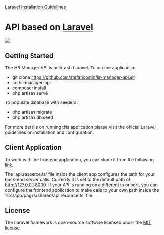 [Laravel Installation Guidelines](https://laravel.com/docs/5.8/installation)

# API based on <a href="https://laravel.com/">Laravel</a>
<img src="https://i.imgur.com/uVYHwPL.jpg"/>

## Getting Started

The HR Manager API is built with Laravel. To run the application:
- git clone https://github.com/stefancostin/hr-manager-api.git
- cd hr-manager-api
- composer install
- php artisan serve

To populate database with seeders:
- php artisan migrate
- php artisan db:seed

For more details on running this application please visit the official Laravel guidelines on [installation](https://laravel.com/docs/5.8/installation) and [configuration](https://laravel.com/docs/5.8/configuration).

## Client Application

To work with the frontend application, you can clone it from the following [link](https://github.com/stefancostin/hr-manager-client).

The 'api.resource.ts' file inside the client app configures the path for your back-end server calls. Currently it is set to the default path of: http://127.0.0.1:8000. If your API is running on a different ip or port, you can configure the frontend application to make calls to your own path inside the 'src/app/pages/shared/api.resource.ts' file.

## License

The Laravel framework is open-source software licensed under the [MIT license](https://opensource.org/licenses/MIT).
